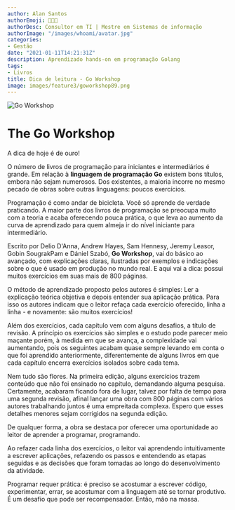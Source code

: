 ```yaml
---
author: Alan Santos
authorEmoji: 👨🏻‍💻
authorDesc: Consultor em TI | Mestre em Sistemas de informação
authorImage: "/images/whoami/avatar.jpg"
categories:
- Gestão
date: "2021-01-11T14:21:31Z"
description: Aprendizado hands-on em programação Golang
tags:
- Livros
title: Dica de leitura - Go Workshop
image: images/feature3/goworkshop89.png
---
```


![Go Workshop](../../images/feature3/goworkshop600.png)

# The Go Workshop

A dica de hoje é de ouro! 

O número de livros de programação para iniciantes e intermediários é grande. Em relação à **linguagem de programação Go** existem bons títulos, embora não sejam numerosos. Dos existentes, a maioria incorre no mesmo pecado de obras sobre outras linguagens: poucos exercícios.

Programação é como andar de bicicleta. Você só aprende de verdade praticando. A maior parte dos livros de programação se preocupa muito com a teoria e acaba oferecendo pouca prática, o que leva ao aumento da curva de aprendizado para quem almeja ir do nível iniciante para intermediário.  

Escrito por Delio D'Anna, Andrew Hayes, Sam Hennesy, Jeremy Leasor, Gobin SougrakPam e Dániel Szabó, **Go Workshop**, vai do básico ao avançado, com explicações claras, ilustradas por exemplos e indicações sobre o que é usado em produção no mundo real. E aqui vai a dica: possui muitos exercícios em suas mais de 800 páginas. 

O método de aprendizado proposto pelos autores é simples:  Ler a explicação teórica objetiva e depois entender sua aplicação prática. Para isso os autores indicam que o leitor refaça cada exercício oferecido, linha a linha - e novamente: são muitos exercícios!

Além dos exercícios, cada capítulo vem com alguns desafios, a título de revisão. A príncípio os exercícios são simples e o estudo pode parecer meio maçante porém, à medida em que se avança, a complexidade vai aumentando, pois os seguintes acabam quase sempre levando em conta o que foi aprendido anteriormente, diferentemente de alguns livros em que cada capítulo encerra exercícios isolados sobre cada tema. 

Nem tudo são flores. Na primeira edição, alguns exercícios trazem conteúdo que não foi ensinado no capítulo, demandando alguma pesquisa. Certamente, acabaram ficando fora de lugar, talvez por falta de tempo para uma segunda revisão, afinal lançar uma obra com 800 páginas com vários autores trabalhando juntos é uma empreitada complexa. Espero que esses detalhes menores sejam corrigidos na segunda edição. 

De qualquer forma, a obra se destaca por oferecer uma oportunidade ao leitor de aprender a programar, programando.  

Ao refazer cada linha dos exercícios, o leitor vai aprendendo intuitivamente a escrever aplicações, refazendo os passos e entendendo as etapas seguidas e as decisões que foram tomadas ao longo do desenvolvimento da atividade.

Programar requer prática: é preciso se acostumar a escrever código, experimentar, errar, se acostumar com a linguagem até se tornar produtivo. É um desafio que pode ser recompensador. Então, mão na massa. 










